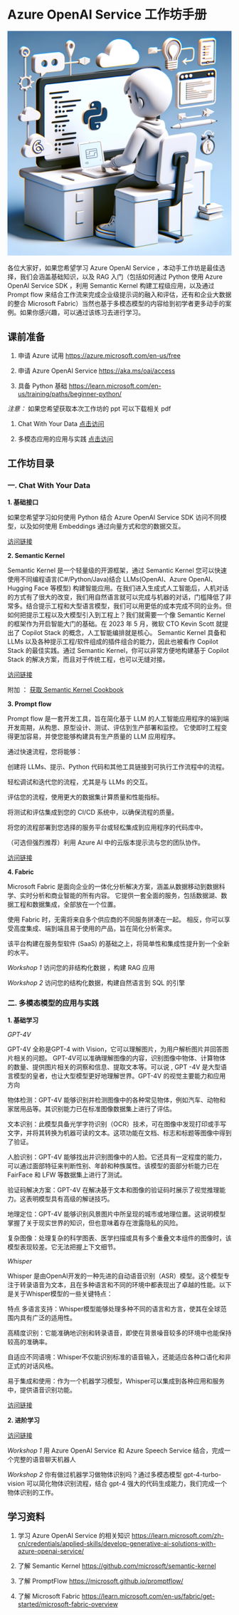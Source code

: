 # **Azure OpenAI Service 工作坊手册**

![cover](./imgs/cover.webp)

各位大家好，如果您希望学习 Azure OpenAI Service ，本动手工作坊是最佳选择，我们会涵盖基础知识，以及 RAG 入门（包括如何通过 Python 使用 Azure OpenAI Service SDK ，利用 Semantic Kernel 构建工程级应用，以及通过 Prompt flow 来结合工作流来完成企业级提示词的融入和评估，还有和企业大数据的整合 Microsoft Fabric）当然也基于多模态模型的内容给到初学者更多动手的案例。如果你感兴趣，可以通过该练习去进行学习。

## **课前准备**

1. 申请 Azure 试用 https://azure.microsoft.com/en-us/free

2. 申请 Azure OpenAI Service  https://aka.ms/oai/access

3. 具备 Python 基础 https://learn.microsoft.com/en-us/training/paths/beginner-python/

*注意：* 如果您希望获取本次工作坊的 ppt 可以下载相关 pdf 

1. Chat With Your Data  [点击访问](./pdf/ChatWithYourData.pdf)

2. 多模态应用的应用与实践 [点击访问](./pdf/MultiModalApplication.pdf)


## **工作坊目录**

### **一.  Chat With Your Data**

**1. 基础接口**

如果您希望学习如何使用 Python 结合 Azure OpenAI Service SDK 访问不同模型，以及如何使用 Embeddings 通过向量方式和您的数据交互。

[访问链接](./ChatWithYourData/Start/)

**2. Semantic Kernel**

Semantic Kernel 是一个轻量级的开源框架，通过 Semantic Kernel 您可以快速使用不同编程语言(C#/Python/Java)结合 LLMs(OpenAI、Azure OpenAI、Hugging Face 等模型) 构建智能应用。在我们进入生成式人工智能后，人机对话的方式有了很大的改变，我们用自然语言就可以完成与机器的对话，门槛降低了非常多。结合提示工程和大型语言模型，我们可以用更低的成本完成不同的业务。但如何把提示工程以及大模型引入到工程上？我们就需要一个像 Semantic Kernel 的框架作为开启智能大门的基础。在 2023 年 5 月，微软 CTO Kevin Scott 就提出了 Copilot Stack 的概念，人工智能编排就是核心。 Semantic Kernel 具备和 LLMs 以及各种提示工程/软件组成的插件组合的能力，因此也被看作 Copilot Stack 的最佳实践。通过 Semantic Kernel，你可以非常方便地构建基于 Copilot Stack 的解决方案，而且对于传统工程，也可以无缝对接。


[访问链接](./ChatWithYourData/SemanticKernel/)


附加 ： [获取 Semantic Kernel Cookbook](https://github.com/microsoft/SemanticKernelCookBook)



**3. Prompt flow**

Prompt flow 是一套开发工具，旨在简化基于 LLM 的人工智能应用程序的端到端开发周期，从构思、原型设计、测试、评估到生产部署和监控。 它使即时工程变得更加容易，并使您能够构建具有生产质量的 LLM 应用程序。

通过快速流程，您将能够：

创建将 LLMs、提示、Python 代码和其他工具链接到可执行工作流程中的流程。

轻松调试和迭代您的流程，尤其是与 LLMs 的交互。

评估您的流程，使用更大的数据集计算质量和性能指标。

将测试和评估集成到您的 CI/CD 系统中，以确保流程的质量。

将您的流程部署到您选择的服务平台或轻松集成到应用程序的代码库中。

（可选但强烈推荐）利用 Azure AI 中的云版本提示流与您的团队协作。

[访问链接](./ChatWithYourData/Promptflow/)


**4. Fabric**

Microsoft Fabric 是面向企业的一体化分析解决方案，涵盖从数据移动到数据科学、实时分析和商业智能的所有内容。 它提供一套全面的服务，包括数据湖、数据工程和数据集成，全部放在一个位置。

使用 Fabric 时，无需将来自多个供应商的不同服务拼凑在一起。 相反，你可以享受高度集成、端到端且易于使用的产品，旨在简化分析需求。

该平台构建在服务型软件 (SaaS) 的基础之上，将简单性和集成性提升到一个全新的水平。



*Workshop 1* 访问您的非结构化数据 ，构建 RAG 应用

*Workshop 2* 访问您的结构化数据，构建自然语言到 SQL 的引擎


### **二.  多模态模型的应用与实践**

**1. 基础学习**

*GPT-4V*

GPT-4V 全称是GPT-4 with Vision，它可以理解图片，为用户解析图片并回答图片相关的问题。 GPT-4V可以准确理解图像的内容，识别图像中物体、计算物体的数量、提供图片相关的洞察和信息、提取文本等。可以说 , GPT -4V 是大型语言模型的皇者，也让大型模型更好地理解世界。GPT-4V 的视觉主要能力和应用方向

物体检测：GPT-4V 能够识别并检测图像中的各种常见物体，例如汽车、动物和家居用品等。其识别能力已在标准图像数据集上进行了评估。

文本识别：此模型具备光学字符识别（OCR）技术，可在图像中发现打印或手写文字，并将其转换为机器可读的文本。这项功能在文档、标志和标题等图像中得到了验证。

人脸识别：GPT-4V 能够找出并识别图像中的人脸。它还具有一定程度的能力，可以通过面部特征来判断性别、年龄和种族属性。该模型的面部分析能力已在 FairFace 和 LFW 等数据集上进行了测试。

验证码解决方案：GPT-4V 在解决基于文本和图像的验证码时展示了视觉推理能力。这表明模型具有高级的解谜技巧。

地理定位：GPT-4V 能够识别风景图片中所呈现的城市或地理位置。这说明模型掌握了关于现实世界的知识，但也意味着存在泄露隐私的风险。

复杂图像：处理复杂的科学图表、医学扫描或具有多个重叠文本组件的图像时，该模型表现较差。它无法把握上下文细节。


*Whisper*

Whisper 是由OpenAI开发的一种先进的自动语音识别（ASR）模型。这个模型专注于转录语音为文本，且在多种语言和不同的环境中都表现出了卓越的性能。以下是关于Whisper模型的一些关键特点：

特点 多语言支持：Whisper模型能够处理多种不同的语言和方言，使其在全球范围内具有广泛的适用性。

高精度识别：它能准确地识别和转录语音，即使在背景噪音较多的环境中也能保持较高的准确率。

自适应不同语境：Whisper不仅能识别标准的语音输入，还能适应各种口语化和非正式的对话风格。

易于集成和使用：作为一个机器学习模型，Whisper可以集成到各种应用和服务中，提供语音识别功能。


[访问链接](./LearningMultiModal/Basic/)


**2. 进阶学习**


[访问链接](./LearningMultiModal/Workshop/)

*Workshop 1* 用 Azure OpenAI Service 和 Azure Speech Service 结合，完成一个完整的语音聊天机器人 

*Workshop 2* 你有做过机器学习做物体识别吗？通过多模态模型 gpt-4-turbo-vision 可以简化物体识别流程，结合 gpt-4 强大的代码生成能力，我们完成一个物体识别的工作。


## **学习资料**

1. 学习 Azure OpenAI Service 的相关知识  https://learn.microsoft.com/zh-cn/credentials/applied-skills/develop-generative-ai-solutions-with-azure-openai-service/

2. 了解 Semantic Kernel https://github.com/microsoft/semantic-kernel

3. 了解 PromptFlow  https://microsoft.github.io/promptflow/

4. 了解 Microsoft Fabric https://learn.microsoft.com/en-us/fabric/get-started/microsoft-fabric-overview 














